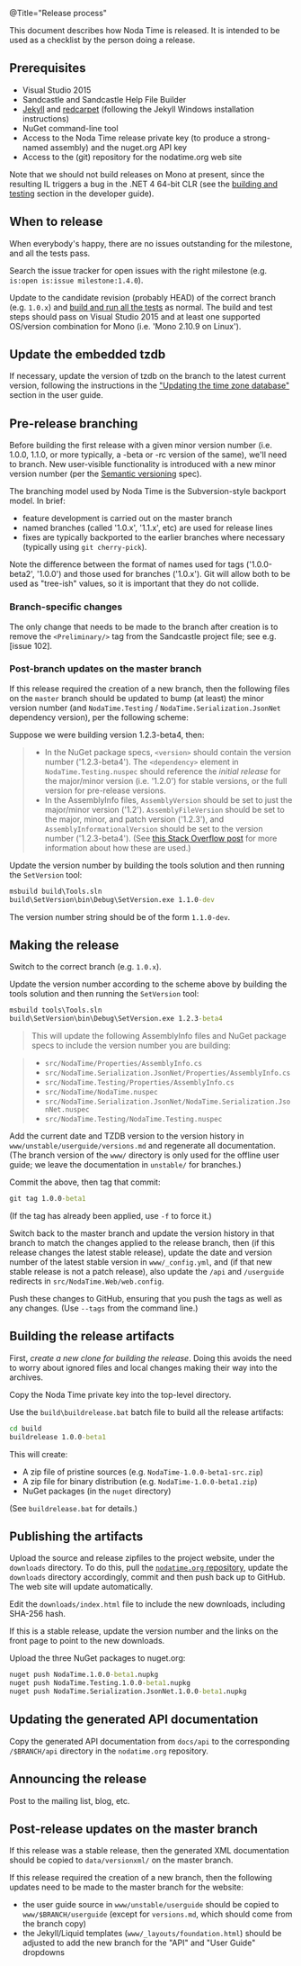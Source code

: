 @Title="Release process"

This document describes how Noda Time is released. It is intended to be used as
a checklist by the person doing a release.

## Prerequisites

- Visual Studio 2015
- Sandcastle and Sandcastle Help File Builder
- [Jekyll][] and [redcarpet][] (following the Jekyll Windows installation instructions)
- NuGet command-line tool
- Access to the Noda Time release private key (to produce a strong-named
  assembly) and the nuget.org API key
- Access to the (git) repository for the nodatime.org web site

[Jekyll]: https://jekyllrb.com/docs/installation/
[redcarpet]: https://rubygems.org/gems/redcarpet

Note that we should not build releases on Mono at present, since the resulting
IL triggers a bug in the .NET 4 64-bit CLR (see the
[building and testing](building) section in the developer guide).

## When to release

When everybody's happy, there are no issues outstanding for the milestone, and
all the tests pass.

Search the issue tracker for open issues with the right milestone (e.g.
`is:open is:issue milestone:1.4.0`).

Update to the candidate revision (probably HEAD) of the correct branch (e.g.
`1.0.x`) and [build and run all the tests](building) as normal. The build
and test steps should pass on Visual Studio 2015 and at least one supported
OS/version combination for Mono (i.e. 'Mono 2.10.9 on Linux').

## Update the embedded tzdb

If necessary, update the version of tzdb on the branch to the latest current
version, following the instructions in the
["Updating the time zone database"][tzdb] section in the user guide.

[tzdb]: /userguide/tzdb

## Pre-release branching

Before building the first release with a given minor version number (i.e. 1.0.0,
1.1.0, or more typically, a -beta or -rc version of the same), we'll need to
branch. New user-visible functionality is introduced with a new minor version
number (per the [Semantic versioning](http://semver.org/) spec).

The branching model used by Noda Time is the Subversion-style backport model.
In brief:

- feature development is carried out on the master branch
- named branches (called '1.0.x', '1.1.x', etc) are used for release lines
- fixes are typically backported to the earlier branches where necessary
  (typically using `git cherry-pick`).

Note the difference between the format of names used for tags ('1.0.0-beta2',
'1.0.0') and those used for branches ('1.0.x'). Git will allow both to be
used as "tree-ish" values, so it is important that they do not collide.

### Branch-specific changes

The only change that needs to be made to the branch after creation is to
remove the `<Preliminary/>` tag from the Sandcastle project file; see e.g.
[issue 102].

### Post-branch updates on the master branch

If this release required the creation of a new branch, then the following files
on the `master` branch should be updated to bump (at least) the minor version
number (and `NodaTime.Testing` / `NodaTime.Serialization.JsonNet` dependency
version), per the following scheme:

Suppose we were building version 1.2.3-beta4, then:

> - In the NuGet package specs, `<version>` should contain the version number
  ('1.2.3-beta4'). The `<dependency>` element in `NodaTime.Testing.nuspec`
  should reference the _initial release_ for the major/minor version
  (i.e. '1.2.0') for stable versions, or the full version for
  pre-release versions.
> - In the AssemblyInfo files, `AssemblyVersion` should be set to just the
  major/minor version ('1.2'). `AssemblyFileVersion` should be set to the
  major, minor, and patch version ('1.2.3'), and `AssemblyInformationalVersion`
  should be set to the version number ('1.2.3-beta4'). (See [this Stack
  Overflow post][assemblyversion] for more information about how these are
  used.)

[assemblyversion]: https://stackoverflow.com/a/65062

Update the version number by building the tools solution and then running the `SetVersion` tool:

```bat
msbuild build\Tools.sln
build\SetVersion\bin\Debug\SetVersion.exe 1.1.0-dev
```

The version number string should be of the form `1.1.0-dev`.

## Making the release

Switch to the correct branch (e.g. `1.0.x`).

Update the version number according to the scheme above by building the tools
solution and then running the `SetVersion` tool:

```bat
msbuild tools\Tools.sln
build\SetVersion\bin\Debug\SetVersion.exe 1.2.3-beta4
```

> This will update the following AssemblyInfo files and NuGet package specs to include the
version number you are building:

> - `src/NodaTime/Properties/AssemblyInfo.cs`
> - `src/NodaTime.Serialization.JsonNet/Properties/AssemblyInfo.cs`
> - `src/NodaTime.Testing/Properties/AssemblyInfo.cs`
> - `src/NodaTime/NodaTime.nuspec`
> - `src/NodaTime.Serialization.JsonNet/NodaTime.Serialization.JsonNet.nuspec`
> - `src/NodaTime.Testing/NodaTime.Testing.nuspec`

Add the current date and TZDB version to the version history in
`www/unstable/userguide/versions.md` and regenerate all documentation.
(The branch version of the `www/` directory is only used for the offline
user guide; we leave the documentation in `unstable/` for branches.)

Commit the above, then tag that commit:

```bat
git tag 1.0.0-beta1
```

(If the tag has already been applied, use `-f` to force it.)

Switch back to the master branch and update the version history in that branch
to match the changes applied to the release branch, then (if this release
changes the latest stable release), update the date and version number of the
latest stable version in `www/_config.yml`, and (if that new stable release is
not a patch release), also update the `/api` and `/userguide` redirects in
`src/NodaTime.Web/web.config`.

Push these changes to GitHub, ensuring that you push the tags as well as any changes.
(Use `--tags` from the command line.)

## Building the release artifacts

First, *create a new clone for building the release*. Doing this avoids the
need to worry about ignored files and local changes making their way into
the archives.

Copy the Noda Time private key into the top-level directory.

Use the `build\buildrelease.bat` batch file to build all the release artifacts:

```bat
cd build
buildrelease 1.0.0-beta1
```

This will create:

- A zip file of pristine sources (e.g. `NodaTime-1.0.0-beta1-src.zip`)
- A zip file for binary distribution (e.g. `NodaTime-1.0.0-beta1.zip`)
- NuGet packages (in the `nuget` directory)

(See `buildrelease.bat` for details.)

## Publishing the artifacts

Upload the source and release zipfiles to the project website, under
the `downloads` directory. To do this, pull the
[`nodatime.org` repository](https://github.com/nodatime/nodatime.org),
update the `downloads` directory accordingly, commit and then push back
up to GitHub. The web site will update automatically.

Edit the `downloads/index.html` file to include the new downloads,
including SHA-256 hash.

If this is a stable release, update the version number and the links on the
front page to point to the new downloads.

Upload the three NuGet packages to nuget.org:

```bat
nuget push NodaTime.1.0.0-beta1.nupkg
nuget push NodaTime.Testing.1.0.0-beta1.nupkg
nuget push NodaTime.Serialization.JsonNet.1.0.0-beta1.nupkg
```

## Updating the generated API documentation

Copy the generated API documentation from `docs/api` to the corresponding
`/$BRANCH/api` directory in the `nodatime.org` repository.

## Announcing the release

Post to the mailing list, blog, etc.

## Post-release updates on the master branch

If this release was a stable release, then the generated XML documentation
should be copied to `data/versionxml/` on the master branch.

If this release required the creation of a new branch, then the following
updates need to be made to the master branch for the website:

- the user guide source in `www/unstable/userguide` should be copied to
  `www/$BRANCH/userguide` (except for `versions.md`, which should come from the
  branch copy)
- the Jekyll/Liquid templates (`www/_layouts/foundation.html`) should be
  adjusted to add the new branch for the "API" and "User Guide" dropdowns
